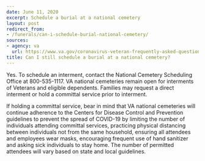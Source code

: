 ```yaml
---
date: June 11, 2020
excerpt: Schedule a burial at a national cemetery
layout: post
redirect_from:
- /funerals/can-i-schedule-burial-national-cemetery/
sources:
- agency: va
  url: https://www.va.gov/coronavirus-veteran-frequently-asked-questions/#status-of-va-national-cemeteri
title: Can I still schedule a burial at a national cemetery?
---
```


Yes. To schedule an interment, contact the National Cemetery Scheduling Office at 800-535-1117. VA national cemeteries remain open for interments of Veterans and eligible dependents. Families may request a direct interment or hold a committal service prior to interment.

If holding a committal service, bear in mind that VA national cemeteries will continue adherence to the Centers for Disease Control and Prevention guidelines to prevent the spread of COVID-19 by limiting the number of individuals attending committal services, practicing physical distancing between individuals not from the same household, ensuring all attendees and employees wear masks, encouraging frequent use of hand sanitizer and asking sick individuals to stay home. The number of permitted attendees will vary based on state and local guidelines.